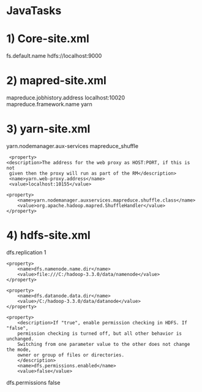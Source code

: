 # JavaTasks

<h1> 1) Core-site.xml </h1>

<p>
  <configuration>
	<property>
		<name>fs.default.name</name>
		<value>hdfs://localhost:9000</value>
	</property>
</configuration>
</p>

<h1> 2) mapred-site.xml </h1>

<configuration>
	<property>
		<name>mapreduce.jobhistory.address</name>
		<value>localhost:10020</value>
	</property>
	<property>
		<name>mapreduce.framework.name</name>
		<value>yarn</value>
	</property>
</configuration>

<h1> 3) yarn-site.xml </h1>


<configuration>
<!-- Site specific YARN configuration properties -->
	<property>
		<name>yarn.nodemanager.aux-services</name>
		<value>mapreduce_shuffle</value>
	</property>
	
	 <property>
    <description>The address for the web proxy as HOST:PORT, if this is not
     given then the proxy will run as part of the RM</description>
     <name>yarn.web-proxy.address</name>
     <value>localhost:10155</value>
  </property>
	
	
	<property>
		<name>yarn.nodemanager.auxservices.mapreduce.shuffle.class</name>
		<value>org.apache.hadoop.mapred.ShuffleHandler</value>
	</property>
</configuration>

<h1> 4) hdfs-site.xml </h1>

<configuration>
	<property>
		<name>dfs.replication</name>
		<value>1</value>
	</property>
		
	<property>
		<name>dfs.namenode.name.dir</name>
		<value>file:///C:/hadoop-3.3.0/data/namenode</value>
	</property>
	
	<property>
		<name>dfs.datanode.data.dir</name>
		<value>/C:/hadoop-3.3.0/data/datanode</value>
	</property>
	
	<property>
		<description>If "true", enable permission checking in HDFS. If "false",
		permission checking is turned off, but all other behavior is unchanged. 
		Switching from one parameter value to the other does not change the mode, 
		owner or group of files or directories. 
		</description>
		<name>dfs.permissions.enabled</name>
		<value>false</value>
  </property>
  
  <property>
		<name>dfs.permissions</name>
		<value>false</value>
  </property>
</configuration>
